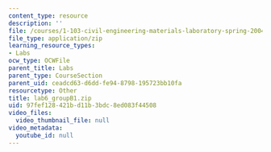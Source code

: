 ```yaml
---
content_type: resource
description: ''
file: /courses/1-103-civil-engineering-materials-laboratory-spring-2004/97fef128421bd11b3bdc8ed083f44508_lab6_groupB1.zip
file_type: application/zip
learning_resource_types:
- Labs
ocw_type: OCWFile
parent_title: Labs
parent_type: CourseSection
parent_uid: ceadcd63-d6dd-fe94-8798-195723bb10fa
resourcetype: Other
title: lab6_groupB1.zip
uid: 97fef128-421b-d11b-3bdc-8ed083f44508
video_files:
  video_thumbnail_file: null
video_metadata:
  youtube_id: null
---
```

